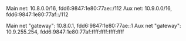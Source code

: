 Main net: 10.8.0.0/16, fdd6:9847:1e80:77ae::/112
Aux net: 10.9.0.0/16, fdd6:9847:1e80:77af::/112

Main net "gateway": 10.8.0.1, fdd6:9847:1e80:77ae::1
Aux net "gateway": 10.9.255.254, fdd6:9847:1e80:77af:ffff:ffff:ffff:ffff

